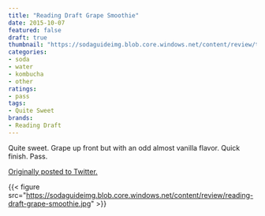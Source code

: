 ```yaml
---
title: "Reading Draft Grape Smoothie"
date: 2015-10-07
featured: false
draft: true
thumbnail: "https://sodaguideimg.blob.core.windows.net/content/review/thumbs/reading-draft-grape-smoothie.jpg"
categories:
- soda
- water
- kombucha
- other
ratings:
- pass
tags:
- Quite Sweet
brands:
- Reading Draft
---
```


Quite sweet. Grape up front but with an odd almost vanilla flavor. Quick finish. Pass. 

[Originally posted to Twitter.](https://twitter.com/Cavorter/status/651836269358645248)

{{< figure src="https://sodaguideimg.blob.core.windows.net/content/review/reading-draft-grape-smoothie.jpg" >}}

